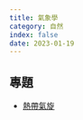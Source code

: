 ```yaml
---
title: 氣象學
category: 自然
index: false
date: 2023-01-19
---
```

## 專題
- [熱帶氣旋](/meteorology/tropical-cyclone/)